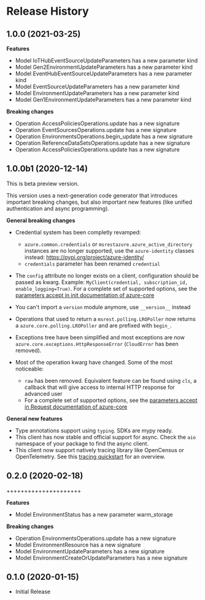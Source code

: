 # Release History

## 1.0.0 (2021-03-25)

**Features**

  - Model IoTHubEventSourceUpdateParameters has a new parameter kind
  - Model Gen2EnvironmentUpdateParameters has a new parameter kind
  - Model EventHubEventSourceUpdateParameters has a new parameter kind
  - Model EventSourceUpdateParameters has a new parameter kind
  - Model EnvironmentUpdateParameters has a new parameter kind
  - Model Gen1EnvironmentUpdateParameters has a new parameter kind

**Breaking changes**

  - Operation AccessPoliciesOperations.update has a new signature
  - Operation EventSourcesOperations.update has a new signature
  - Operation EnvironmentsOperations.begin_update has a new signature
  - Operation ReferenceDataSetsOperations.update has a new signature
  - Operation AccessPoliciesOperations.update has a new signature

## 1.0.0b1 (2020-12-14)

This is beta preview version.

This version uses a next-generation code generator that introduces important breaking changes, but also important new features (like unified authentication and async programming).

**General breaking changes**

- Credential system has been completly revamped:

  - `azure.common.credentials` or `msrestazure.azure_active_directory` instances are no longer supported, use the `azure-identity` classes instead: https://pypi.org/project/azure-identity/
  - `credentials` parameter has been renamed `credential`

- The `config` attribute no longer exists on a client, configuration should be passed as kwarg. Example: `MyClient(credential, subscription_id, enable_logging=True)`. For a complete set of
  supported options, see the [parameters accept in init documentation of azure-core](https://github.com/Azure/azure-sdk-for-python/blob/master/sdk/core/azure-core/CLIENT_LIBRARY_DEVELOPER.md#available-policies)
- You can't import a `version` module anymore, use `__version__` instead
- Operations that used to return a `msrest.polling.LROPoller` now returns a `azure.core.polling.LROPoller` and are prefixed with `begin_`.
- Exceptions tree have been simplified and most exceptions are now `azure.core.exceptions.HttpResponseError` (`CloudError` has been removed).
- Most of the operation kwarg have changed. Some of the most noticeable:

  - `raw` has been removed. Equivalent feature can be found using `cls`, a callback that will give access to internal HTTP response for advanced user
  - For a complete set of
  supported options, see the [parameters accept in Request documentation of azure-core](https://github.com/Azure/azure-sdk-for-python/blob/master/sdk/core/azure-core/CLIENT_LIBRARY_DEVELOPER.md#available-policies)

**General new features**

- Type annotations support using `typing`. SDKs are mypy ready.
- This client has now stable and official support for async. Check the `aio` namespace of your package to find the async client.
- This client now support natively tracing library like OpenCensus or OpenTelemetry. See this [tracing quickstart](https://github.com/Azure/azure-sdk-for-python/tree/master/sdk/core/azure-core-tracing-opentelemetry) for an overview.

## 0.2.0 (2020-02-18)
+++++++++++++++++++++

**Features**

- Model EnvironmentStatus has a new parameter warm_storage

**Breaking changes**

- Operation EnvironmentsOperations.update has a new signature
- Model EnvironmentResource has a new signature
- Model EnvironmentUpdateParameters has a new signature
- Model EnvironmentCreateOrUpdateParameters has a new signature

## 0.1.0 (2020-01-15)

  - Initial Release
